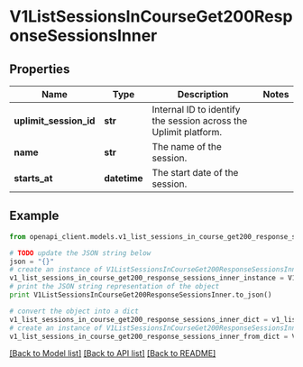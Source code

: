 # V1ListSessionsInCourseGet200ResponseSessionsInner


## Properties
Name | Type | Description | Notes
------------ | ------------- | ------------- | -------------
**uplimit_session_id** | **str** | Internal ID to identify the session across the Uplimit platform. | 
**name** | **str** | The name of the session. | 
**starts_at** | **datetime** | The start date of the session. | 

## Example

```python
from openapi_client.models.v1_list_sessions_in_course_get200_response_sessions_inner import V1ListSessionsInCourseGet200ResponseSessionsInner

# TODO update the JSON string below
json = "{}"
# create an instance of V1ListSessionsInCourseGet200ResponseSessionsInner from a JSON string
v1_list_sessions_in_course_get200_response_sessions_inner_instance = V1ListSessionsInCourseGet200ResponseSessionsInner.from_json(json)
# print the JSON string representation of the object
print V1ListSessionsInCourseGet200ResponseSessionsInner.to_json()

# convert the object into a dict
v1_list_sessions_in_course_get200_response_sessions_inner_dict = v1_list_sessions_in_course_get200_response_sessions_inner_instance.to_dict()
# create an instance of V1ListSessionsInCourseGet200ResponseSessionsInner from a dict
v1_list_sessions_in_course_get200_response_sessions_inner_from_dict = V1ListSessionsInCourseGet200ResponseSessionsInner.from_dict(v1_list_sessions_in_course_get200_response_sessions_inner_dict)
```
[[Back to Model list]](../README.md#documentation-for-models) [[Back to API list]](../README.md#documentation-for-api-endpoints) [[Back to README]](../README.md)


